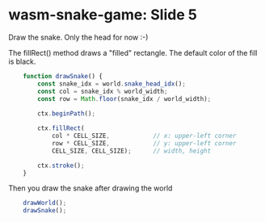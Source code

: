 # wasm-snake-game: Slide 5

Draw the snake.  Only the head for now :-)

The fillRect() method draws a "filled" rectangle.
The default color of the fill is black.

```js
    function drawSnake() {
        const snake_idx = world.snake_head_idx();
        const col = snake_idx % world_width;
        const row = Math.floor(snake_idx / world_width);
        
        ctx.beginPath();

        ctx.fillRect(
            col * CELL_SIZE,            // x: upper-left corner
            row * CELL_SIZE,            // y: upper-left corner
            CELL_SIZE, CELL_SIZE);      // width, height

        ctx.stroke();
    }
```

Then you draw the snake after drawing the world

```js
    drawWorld();
    drawSnake();
```


